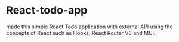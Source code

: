 # React-todo-app
made this simple React Todo application with external API using the concepts of React such as Hooks, React Router V6 and MUI.
